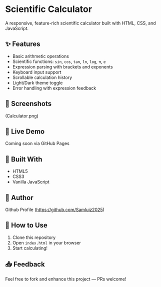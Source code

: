 # Scientific Calculator

A responsive, feature-rich scientific calculator built with HTML, CSS, and JavaScript.

## ✨ Features

- Basic arithmetic operations
- Scientific functions: `sin`, `cos`, `tan`, `ln`, `log`, `π`, `e`
- Expression parsing with brackets and exponents
- Keyboard input support
- Scrollable calculation history
- Light/Dark theme toggle
- Error handling with expression feedback

## 📸 Screenshots

(Calculator.png)

## 🔗 Live Demo

Coming soon via GitHub Pages

## 🧠 Built With

- HTML5
- CSS3
- Vanilla JavaScript

## 👤 Author

Github Profile 
(https://github.com/Samluiz2025)

## 📁 How to Use

1. Clone this repository  
2. Open `index.html` in your browser  
3. Start calculating!

## 📥 Feedback

Feel free to fork and enhance this project — PRs welcome!
